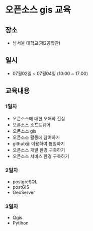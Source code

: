 ﻿# 오픈소스 gis 교육

## 장소
* 남서울 대학교(제2공학관)

## 일시
* 07월02일 ~ 07월04일 (10:00 ~ 17:00)

## 교육내용
### 1일차
* 오픈소스에 대한 오해와 진실
* 오픈소스  소프트웨어
* 오픈소스 gis
* 오픈소스 활동에 참여하기
* github을 이용하여 협업하기   
* 오픈소스 개발 환경 구축하기
* 오픈소스 서비스 환경 구축하기

### 2일차
* postgreSQL
* postGIS
* GeoServer

### 3일차
* Qgis
* Pytlhon



